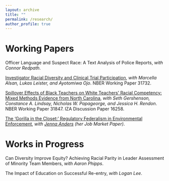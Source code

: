 ```yaml
---
layout: archive
title: ""
permalink: /research/
author_profile: true
---
```


Working Papers
======

Officer Language and Suspect Race: A Text Analysis of Police Reports, *with Connor Redpath*.

[Investigator Racial Diversity and Clinical Trial Participation](https://www.nber.org/papers/w31732), *with Marcella Alsan, Lukas Leister, and Ayotomiwa Ojo*. NBER Working Paper 31732.

[Spillover Effects of Black Teachers on White Teachers’ Racial Competency: Mixed Methods Evidence from North Carolina](https://www.nber.org/papers/w31847), *with Seth Gershenson, Constance A. Lindsay, Nicholas W. Papageorge, and Jessica H. Rendon*. NBER Working Paper 31847. IZA Discussion Paper 16258.

[The ‘Gorilla in the Closet:’ Regulatory Federalism in Environmental Enforcement](http://jenna-anders.github.io/files/ac_epa.pdf), *with [Jenna Anders](http://www.jennaanders.com/) (her Job Market Paper)*. 

Works in Progress
======

Can Diversity Improve Equity? Achieving Racial Parity in Leader Assessment of Minority Team Members, *with Aaron Phipps*.

The Impact of Education on Successful Re-entry, *with Logan Lee*.
